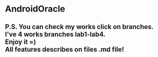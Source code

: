 # AndroidOracle

## P.S. You can check my works click on branches.<br>I've 4 works branches lab1-lab4.<br>Enjoy it =) <br>All features describes on files .md file!  
